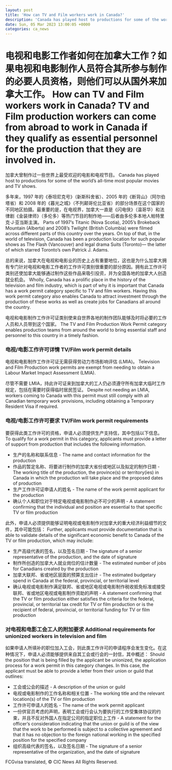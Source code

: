 ```yaml
---
layout: post
title: 'How can TV and Film workers work in Canada?'
description: 'Canada has played host to productions for some of the world’s all-time most popular movies and TV shows. Parts of 1997’s Titanic (Nova Scotia), 2005’s Brokeback Mountain (Alberta) and 2008’s Twilight (British Columbia) were filmed across different parts of this country over the years. On top of that, in the world of television, Canada has […]'
date: Sun, 05 Mar 2023 13:00:05 +0000
categories: ca_news
---
```


# 电视和电影工作者如何在加拿大工作？如果电视和电影制作人员符合其所参与制作的必要人员资格，则他们可以从国外来加拿大工作。	How can TV and Film workers work in Canada? TV and Film production workers can come from abroad to work in Canada if they qualify as essential personnel for the production that they are involved in.
加拿大曾制作过一些世界上最受欢迎的电影和电视节目。	Canada has played host to productions for some of the world’s all-time most popular movies and TV shows.
	
多年来，1997 年的《泰坦尼克号》（新斯科舍省）、2005 年的《断背山》（阿尔伯塔省）和 2008 年的《暮光之城》（不列颠哥伦比亚省）的部分场景在这个国家的不同地区拍摄。最重要的是，在电视界，加拿大一直是《闪电侠》（温哥华）和法律剧《金装律师》（多伦多）等热门节目的制作地——后者由多伦多本地人帕特里克·J·亚当斯主演。	Parts of 1997’s Titanic (Nova Scotia), 2005’s Brokeback Mountain (Alberta) and 2008’s Twilight (British Columbia) were filmed across different parts of this country over the years. On top of that, in the world of television, Canada has been a production location for such popular shows as The Flash (Vancouver) and legal drama Suits (Toronto)— the latter of which starred Toronto’s own Patrick J. Adams.
	
总的来说，加拿大在电视和电影业的历史上占有重要地位，这也是为什么加拿大拥有专门针对电视和电影工作者的工作许可类别很重要的部分原因。拥有此工作许可类别还使加拿大能够通过制作这些作品来吸引投资，并为全国各地的加拿大人创造就业机会。	Wholly, Canada has a prolific place in the history of the television and film industry, which is part of why it is important that Canada has a work permit category specific to TV and film workers. Having this work permit category also enables Canada to attract investment through the production of these works as well as create jobs for Canadians all around the country.
	
电视和电影制作工作许可证类别使来自世界各地的制作团队能够及时将必要的工作人员和人员带到这个国家。	The TV and Film Production Work Permit category enables production teams from around the world to bring essential staff and personnel to this country in a timely fashion.
	
### 电视/电影工作许可详情	TV/Film work permit details
	
电视和电影制作工作许可证无需获得劳动力市场影响评估 (LMIA)。	Television and Film Production work permits are exempt from needing to obtain a Labour Market Impact Assessment (LMIA).
	
尽管不需要 LMIA，持此许可证来到加拿大的工人仍必须遵守所有加拿大临时工作规定，包括在需要时获得临时居民签证。	Despite not needing an LMIA, workers coming to Canada with this permit must still comply with all Canadian temporary work provisions, including obtaining a Temporary Resident Visa if required.
	
### 电视/电影工作许可要求	TV/Film work permit requirements
	
要获得此类工作许可的资格，申请人必须提供生产支持信，其中包括以下信息。	To qualify for a work permit in this category, applicants must provide a letter of support from production that includes the following information.
	
- 生产的名称和联系信息	-   The name and contact information for the production
- 作品的暂定名称、将要进行制作的加拿大省份或地区以及拟定的制作日期	-   The working title of the production, the province(s) or territory(ies) in Canada in which the production will take place and the proposed dates of production
- 生产工作许可证申请人的姓名	-   The name of the work permit applicant for the production
- 确认个人和职位对于特定电视或电影制作必不可少的声明	-   A statement confirming that the individual and position are essential to that specific TV or film production
	
此外，申请人必须提供能够证明电视或电影制作对加拿大的重大经济利益细节的文件，其中可能包括：	Further, applicants must provide documentation that is able to validate details of the significant economic benefit to Canada of the TV or film production, which may include:
	
- 生产高级代表的签名，以及签名日期	-   The signature of a senior representative of the production, and the date of signature
- 制作所创造的加拿大人就业岗位的估计数量	-   The estimated number of jobs for Canadians created by the production
- 加拿大联邦、省或地区层面的预算支出估计	-   The estimated budgetary spend in Canada at the federal, provincial, or territorial level
- 确认电视或电影制作满足联邦、省或地区电视或电影制作税收抵免标准或接受联邦、省或地区电视或电影制作资助的声明	-   A statement confirming that the TV or film production either satisfies the criteria for the federal, provincial, or territorial tax credit for TV or film production or is the recipient of federal, provincial, or territorial funding for TV or film production
	
### 对电视和电影工会工人的附加要求	Additional requirements for unionized workers in television and film
	
如果申请人所填补的职位加入工会，则此类工作许可的申请程序会发生变化。在这种情况下，申请人必须能够提供来自其工会或行会的一封信，其中概述：	Should the position that is being filled by the applicant be unionized, the application process for a work permit in this category changes. In this case, the applicant must be able to provide a letter from their union or guild that outlines:
	
- 工会或公会的描述	-   A description of the union or guild
- 电视或电影制作的工作名称和相关位置	-   The working title and the relevant location(s) of the TV or film production
- 工作许可申请人的姓名	-   The name of the work permit applicant
- 一份供官员考虑的声明，表明工会或行会认为要执行的工作受集体协议的约束，并且不反对外国人在指定公司的指定职位上工作	-   A statement for the officer’s consideration indicating that the union or guild is of the view that the work to be performed is subject to a collective agreement and that it has no objection to the foreign national working in the specified position for the specified company
- 组织高级代表的签名，以及签名日期	-   The signature of a senior representative of the organization, and the date of signature
	

FCGvisa translated, © CIC News All Rights Reserved.
